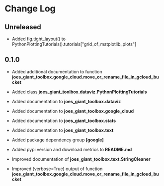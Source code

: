 
# Change Log

## Unreleased

* Added fig.tight_layout() to PythonPlottingTutorials().tutorials["grid_of_matplotlib_plots"]

## 0.1.0

* Added additional documentation to function **joes_giant_toolbox.google_cloud.move_or_rename_file_in_gcloud_bucket**

* Added class **joes_giant_toolbox.dataviz.PythonPlottingTutorials**

* Added documentation to **joes_giant_toolbox.dataviz**

* Added documentation to **joes_giant_toolbox.google_cloud**

* Added documentation to **joes_giant_toolbox.stats**

* Added documentation to **joes_giant_toolbox.text**

* Added package dependency group **[google]**

* Added pypi version and download metrics to **README.md**

* Improved documentation of **joes_giant_toolbox.text.StringCleaner**

* Improved (verbose=True) output of function **joes_giant_toolbox.google_cloud.move_or_rename_file_in_gcloud_bucket**
